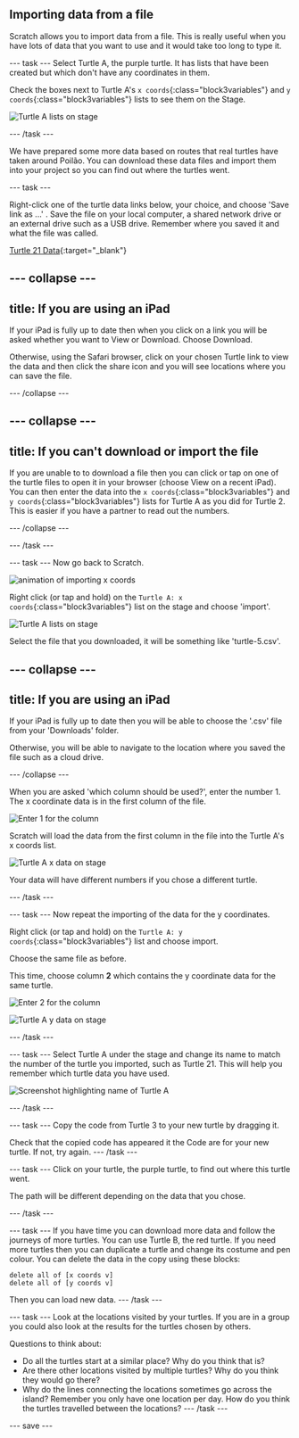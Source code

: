 ## Importing data from a file

Scratch allows you to import data from a file. This is really useful when you have lots of data that you want to use and it would take too long to type it. 

--- task ---
Select Turtle A, the purple turtle. It has lists that have been created but which don't have any coordinates in them. 

Check the boxes next to Turtle A's `x coords`{:class="block3variables"} and `y coords`{:class="block3variables"} lists to see them on the Stage. 

![Turtle A lists on stage](images/turtle-a-lists-on-stage.png)

--- /task ---

We have prepared some more data based on routes that real turtles have taken around Poilão. You can download these data files and import them into your project so you can find out where the turtles went. 

--- task ---

Right-click one of the turtle data links below, your choice, and choose 'Save link as ...' . Save the file on your local computer, a shared network drive or an external drive such as a USB drive. Remember where you saved it and what the file was called. 

[Turtle 21 Data](https://raw.githubusercontent.com/raspberrypilearning/turtle-tracker/draft/en/resources/turtle-21.csv){:target="_blank"}

--- collapse ---
---
title: If you are using an iPad
---

If your iPad is fully up to date then when you click on a link you will be asked whether you want to View or Download. Choose Download. 

Otherwise, using the Safari browser, click on your chosen Turtle link to view the data and then click the share icon and you will see locations where you can save the file. 

--- /collapse ---

--- collapse ---
---
title: If you can't download or import the file
---

If you are unable to to download a file then you can click or tap on one of the turtle files to open it in your browser (choose View on a recent iPad). You can then enter the data into the `x coords`{:class="block3variables"} and `y coords`{:class="block3variables"} lists for Turtle A as you did for Turtle 2. This is easier if you have a partner to read out the numbers. 

--- /collapse ---

--- /task ---

--- task ---
Now go back to Scratch. 

![animation of importing x coords](images/import-x-coords.gif)

Right click (or tap and hold) on the `Turtle A: x coords`{:class="block3variables"} list on the stage and choose 'import'. 

![Turtle A lists on stage](images/turtle-a-x-import.png)

Select the file that you downloaded, it will be something like 'turtle-5.csv'. 

--- collapse ---
---
title: If you are using an iPad
---

If your iPad is fully up to date then you will be able to choose the '.csv' file from your 'Downloads' folder.

Otherwise, you will be able to navigate to the location where you saved the file such as a cloud drive. 

--- /collapse ---

When you are asked 'which column should be used?', enter the number 1. The x coordinate data is in the first column of the file.

![Enter 1 for the column](images/turtle-a-import-x.png)

Scratch will load the data from the first column in the file into the Turtle A's x coords list.

![Turtle A x data on stage](images/turtle-a-x-coords.png)

Your data will have different numbers if you chose a different turtle. 

--- /task ---

--- task ---
Now repeat the importing of the data for the y coordinates. 

Right click (or tap and hold) on the `Turtle A: y coords`{:class="block3variables"} list and choose import.

Choose the same file as before. 

This time, choose column **2** which contains the y coordinate data for the same turtle. 

![Enter 2 for the column](images/turtle-a-import-y.png)

![Turtle A y data on stage](images/turtle-a-y-coords.png)

--- /task ---

--- task ---
Select Turtle A under the stage and change its name to match the number of the turtle you imported, such as Turtle 21. This will help you remember which turtle data you have used.

![Screenshot highlighting name of Turtle A](images/rename-turtle-a.png)

--- /task ---

--- task ---
Copy the code from Turtle 3 to your new turtle by dragging it. 

Check that the copied code has appeared it the Code are for your new turtle. If not, try again.
--- /task ---

--- task ---
Click on your turtle, the purple turtle, to find out where this turtle went. 

The path will be different depending on the data that you chose. 

--- /task ---

--- task ---
If you have time you can download more data and follow the journeys of more turtles. You can use Turtle B, the red turtle. If you need more turtles then you can duplicate a turtle and change its costume and pen colour. You can delete the data in the copy using these blocks:

```blocks3
delete all of [x coords v]
delete all of [y coords v]

```

Then you can load new data. 
--- /task ---

--- task ---
Look at the locations visited by your turtles. If you are in a group you could also look at the results for the turtles chosen by others.

Questions to think about:
+ Do all the turtles start at a similar place? Why do you think that is?
+ Are there other locations visited by multiple turtles? Why do you think they would go there?
+ Why do the lines connecting the locations sometimes go across the island? Remember you only have one location per day. How do you think the turtles travelled between the locations?
--- /task ---

--- save ---

